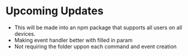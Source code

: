# Upcoming Updates
- This will be made into an npm package that supports all users on all devices. 
- Making event handler better with filled in param
- Not requiring the folder uppon each command and event creation